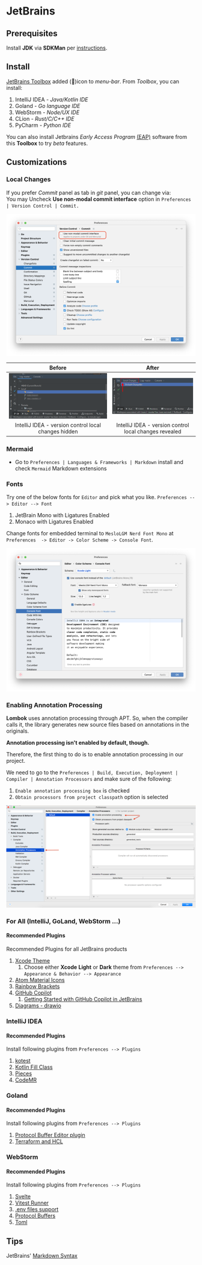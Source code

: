 # JetBrains

## Prerequisites

Install **JDK** via **SDKMan** per [instructions](../platforms/java/java.md).

## Install

[JetBrains Toolbox](https://www.jetbrains.com/toolbox-app/) added (🧊)icon to _menu-bar_. From _Toolbox_, you can
install:

1. IntelliJ IDEA - _Java/Kotlin IDE_
2. Goland - _Go language IDE_
3. WebStorm - _Node/UX IDE_
4. CLion - _Rust/C/C++ IDE_
5. PyCharm - _Python IDE_

You can also install Jetbrains _Early Access Program_ [(EAP)](https://www.jetbrains.com/resources/eap/) software from this **Toolbox** to try _beta_ features.

## Customizations

### Local Changes

If you prefer _Commit_ panel as tab in _git_ panel, you can change via:<br/>
You may Uncheck **Use non-modal commit interface** option in `Preferences | Version Control | Commit.`

![jetbrains-preferences-commit](../images/jetbrains-preferences-commit.png)

|                                          Before                                           |                                          After                                          |
|:-----------------------------------------------------------------------------------------:|:---------------------------------------------------------------------------------------:|
| ![jetbrains-preferences-commit-before](../images/jetbrains-preferences-commit-before.png) | ![jetbrains-preferences-commit-after](../images/jetbrains-preferences-commit-after.png) |   
|                   IntelliJ IDEA - version control local changes hidden                    |                 IntelliJ IDEA - version control local changes revealed                  |

### Mermaid 

- Go to `Preferences | Languages & Frameworks | Markdown` install and check `Mermaid` Markdown extensions

### Fonts
Try one of the below fonts for `Editor` and pick what you like. `Preferences --> Editor --> Font`

1. JetBrain Mono with Ligatures Enabled
2. Monaco with Ligatures Enabled

Change fonts for embedded terminal to `MesloLGM Nerd Font Mono` at `Preferences  -> Editor -> Color Scheme -> Console Font`.

![jetbrains-preferences-console-font](../images/jetbrains-preferences-console-font.png)

### Enabling Annotation Processing
**Lombok** uses annotation processing through APT. So, when the compiler calls it, the library generates new source files based on annotations in the originals.

**Annotation processing isn't enabled by default, though.**

Therefore, the first thing to do is to enable annotation processing in our project.

We need to go to the `Preferences | Build, Execution, Deployment | Compiler | Annotation Processors` and make sure of the following:

1. `Enable annotation processing box` is checked
2. `Obtain processors from project classpath` option is selected

![jetbrains-preferences-lombok](../images/jetbrains-preferences-lombok.webp)

### For All (IntelliJ, GoLand, WebStorm ...)

#### Recommended Plugins

Recommended Plugins for all JetBrains products

1. [Xcode Theme](https://plugins.jetbrains.com/plugin/15727-xcode-theme)
    1. Choose either **Xcode** **Light** or **Dark** theme from `Preferences --> Appearance & Behavior --> Appearance`
2. [Atom Material Icons](https://plugins.jetbrains.com/plugin/10044-atom-material-icons)
3. [Rainbow Brackets](https://plugins.jetbrains.com/plugin/10080-rainbow-brackets)
4. [GitHub Copilot](https://plugins.jetbrains.com/plugin/17718-github-copilot)
    1. [Getting Started with GitHub Copilot in JetBrains](https://github.com/github/copilot-docs/blob/main/docs/jetbrains/gettingstarted.md#getting-started-with-github-copilot-in-jetbrains)
5. [Diagrams - drawio](https://plugins.jetbrains.com/plugin/15635-diagrams-net-integration)

### IntelliJ IDEA

#### Recommended Plugins

Install following plugins from `Preferences --> Plugins`

1. [kotest](https://plugins.jetbrains.com/plugin/14080-kotest)
2. [Kotlin Fill Class](https://plugins.jetbrains.com/plugin/10942-kotlin-fill-class)
3. [Pieces](https://plugins.jetbrains.com/plugin/17328-pieces)
4. [CodeMR](https://plugins.jetbrains.com/plugin/10811-codemr)

### Goland

#### Recommended Plugins

Install following plugins from `Preferences --> Plugins`

1. [Protocol Buffer Editor plugin](https://plugins.jetbrains.com/plugin/14004-protocol-buffers/)
2. [Terraform and HCL](https://plugins.jetbrains.com/plugin/7808-terraform-and-hcl/)

### WebStorm

#### Recommended Plugins

Install following plugins from `Preferences --> Plugins`

1. [Svelte](https://plugins.jetbrains.com/plugin/12375-svelte)
2. [Vitest Runner](https://plugins.jetbrains.com/plugin/19220-vitest-runner)
3. [.env files support](https://plugins.jetbrains.com/plugin/9525--env-files-support)
4. [Protocol Buffers](https://plugins.jetbrains.com/plugin/14004-protocol-buffers)
5. [Toml](https://plugins.jetbrains.com/plugin/8195-toml)

## Tips

JetBrains' [Markdown Syntax](https://www.jetbrains.com/help/hub/Markdown-Syntax.html#quick-notes-markdown-links)